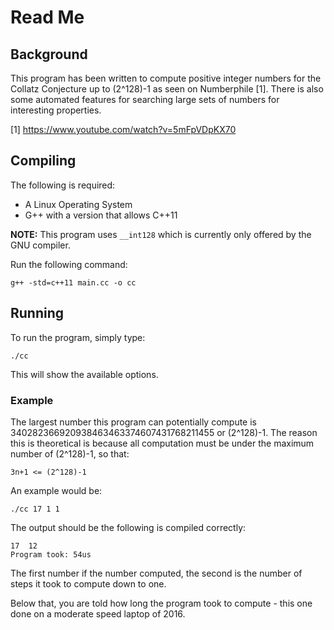 # Read Me

## Background

This program has been written to compute positive integer numbers for the
Collatz Conjecture up to (2^128)-1 as seen on Numberphile [1]. There is also
some automated features for searching large sets of numbers for interesting
properties.

[1] https://www.youtube.com/watch?v=5mFpVDpKX70

## Compiling

The following is required:

  * A Linux Operating System
  * G++ with a version that allows C++11

**NOTE:** This program uses `__int128` which is currently only offered by the
GNU compiler.

Run the following command:

    g++ -std=c++11 main.cc -o cc

## Running

To run the program, simply type:

    ./cc

This will show the available options.

### Example

The largest number this program can potentially compute is
340282366920938463463374607431768211455 or (2^128)-1. The reason this is
theoretical is because all computation must be under the maximum number of
(2^128)-1, so that:

    3n+1 <= (2^128)-1

An example would be:

    ./cc 17 1 1

The output should be the following is compiled correctly:

    17  12
    Program took: 54us

The first number if the number computed, the second is the number of steps it
took to compute down to one.

Below that, you are told how long the program took to compute - this one done
on a moderate speed laptop of 2016.
